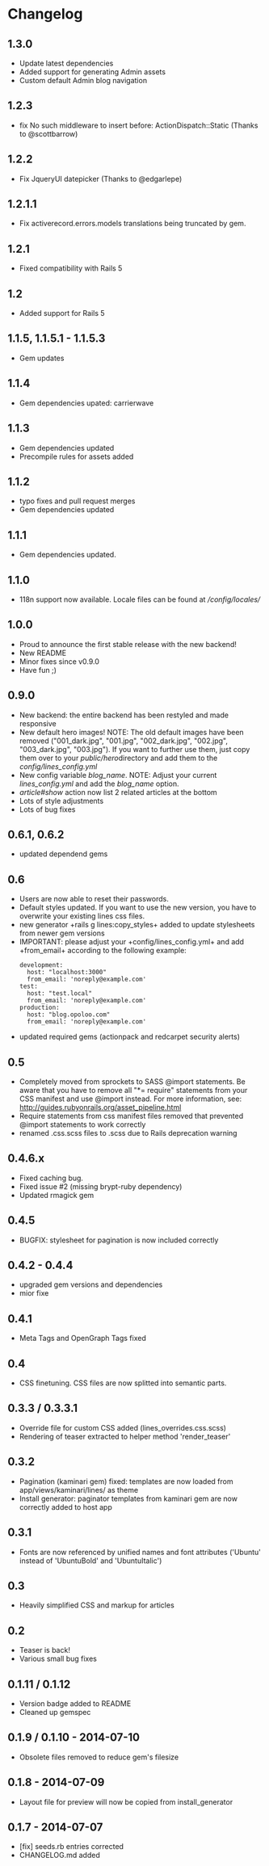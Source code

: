 # Changelog

## 1.3.0

- Update latest dependencies
- Added support for generating Admin assets
- Custom default Admin blog navigation

## 1.2.3

- fix No such middleware to insert before: ActionDispatch::Static (Thanks to @scottbarrow)

##  1.2.2

- Fix JqueryUI datepicker (Thanks to @edgarlepe)

## 1.2.1.1

- Fix activerecord.errors.models translations being truncated by gem.

## 1.2.1

- Fixed compatibility with Rails 5

## 1.2

- Added support for Rails 5

## 1.1.5, 1.1.5.1 - 1.1.5.3

- Gem updates

## 1.1.4

- Gem dependencies upated: carrierwave

## 1.1.3

- Gem dependencies updated
- Precompile rules for assets added

## 1.1.2

- typo fixes and pull request merges
- Gem dependencies updated

## 1.1.1

- Gem dependencies updated.

## 1.1.0

- 118n support now available. Locale files can be found at */config/locales/*

## 1.0.0

- Proud to announce the first stable release with the new backend!
- New README
- Minor fixes since v0.9.0
- Have fun ;)

## 0.9.0

- New backend: the entire backend has been restyled and made responsive
- New default hero images! NOTE: The old default images have been removed ("001_dark.jpg", "001.jpg", "002_dark.jpg", "002.jpg", "003_dark.jpg", "003.jpg"). If you want to further use them, just copy them over to your *public/hero*directory and add them to the *config/lines_config.yml*
- New config variable *blog_name*. NOTE: Adjust your current *lines_config.yml* and add the *blog_name* option.
- *article#show* action now list 2 related articles at the bottom
- Lots of style adjustments
- Lots of bug fixes

## 0.6.1, 0.6.2

- updated dependend gems


## 0.6

- Users are now able to reset their passwords. 
- Default styles updated. If you want to use the new version, you have to overwrite your existing lines css files.
- new generator +rails g lines:copy_styles+ added to update stylesheets from newer gem versions
- IMPORTANT: please adjust your +config/lines_config.yml+ and add +from_email+ according to the following example:
    ```
    development:
      host: "localhost:3000"
      from_email: 'noreply@example.com'
    test:
      host: "test.local"
      from_email: 'noreply@example.com'
    production:
      host: "blog.opoloo.com"
      from_email: 'noreply@example.com'
    ```
- updated required gems (actionpack and redcarpet security alerts)

## 0.5

- Completely moved from sprockets to SASS @import statements. Be aware that you have to remove all "*= require" statements from your CSS manifest and use @import instead. For more information, see: http://guides.rubyonrails.org/asset_pipeline.html
- Require statements from css manifest files removed that prevented @import statements to work correctly
- renamed .css.scss files to .scss due to Rails deprecation warning


## 0.4.6.x

- Fixed caching bug.
- Fixed issue #2 (missing brypt-ruby dependency)
- Updated rmagick gem

## 0.4.5

- BUGFIX: stylesheet for pagination is now included correctly

## 0.4.2 - 0.4.4

- upgraded gem versions and dependencies
- mior fixe

## 0.4.1

- Meta Tags and OpenGraph Tags fixed

## 0.4

- CSS finetuning. CSS files are now splitted into semantic parts.


## 0.3.3 / 0.3.3.1

- Override file for custom CSS added (lines_overrides.css.scss)
- Rendering of teaser extracted to helper method 'render_teaser'

## 0.3.2

- Pagination (kaminari gem) fixed: templates are now loaded from app/views/kaminari/lines/ as theme
- Install generator: paginator templates from kaminari gem are now correctly added to host app


## 0.3.1

- Fonts are now referenced by unified names and font attributes ('Ubuntu' instead of 'UbuntuBold' and 'UbuntuItalic')


## 0.3 

- Heavily simplified CSS and markup for articles


## 0.2

- Teaser is back!
- Various small bug fixes

## 0.1.11 / 0.1.12

- Version badge added to README
- Cleaned up gemspec


## 0.1.9 / 0.1.10 - 2014-07-10

- Obsolete files removed to reduce gem's filesize


## 0.1.8 - 2014-07-09

- Layout file for preview will now be copied from install_generator


## 0.1.7 - 2014-07-07

- [fix] seeds.rb entries corrected
- CHANGELOG.md added
